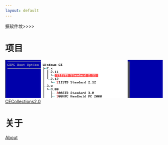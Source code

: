 ```yaml
---
layout: default
---
```


撅软件坟>>>>

# 项目
![Branching](./assets/img/cec-title.png)
[CECollections2.0](https://github.com/WindowsNT351/CE-Collections-2.0)<br />

# 关于
[About](./about.html)
